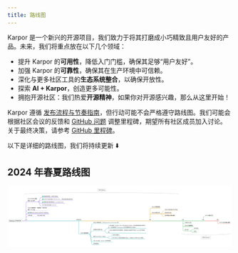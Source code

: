 ```yaml
---
title: 路线图
---
```

Karpor 是一个新兴的开源项目，我们致力于将其打磨成小巧精致且用户友好的产品。未来，我们将重点放在以下几个领域：

- 提升 Karpor 的**可用性**，降低入门门槛，确保其足够“用户友好”。
- 加强 Karpor 的**可靠性**，确保其在生产环境中可信赖。
- 深化与更多社区工具的**生态系统整合**，以确保开放性。
- 探索 **AI + Karpor**，创造更多可能性。
- 拥抱开源社区：我们热爱**开源精神**，如果你对开源感兴趣，那么从这里开始！

Karpor 遵循 [发布流程与节奏指南](../4-developer-guide/2-conventions/1-release-process.md)，但行动可能不会严格遵守路线图。我们可能会根据社区会议的反馈和 [GitHub 问题](https://github.com/KusionStack/karpor/issues) 调整里程碑，期望所有社区成员加入讨论。关于最终决策，请参考 [GitHub 里程碑](https://github.com/KusionStack/karpor/milestones)。

以下是详细的路线图，我们将持续更新 ⬇️

## 2024 年春夏路线图

![](assets/README/image-20240321205750262.png)
